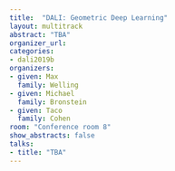 ```yaml
---
title:  "DALI: Geometric Deep Learning"
layout: multitrack
abstract: "TBA"
organizer_url:
categories:
- dali2019b
organizers:
- given: Max
  family: Welling
- given: Michael
  family: Bronstein
- given: Taco
  family: Cohen
room: "Conference room 8"
show_abstracts: false
talks:
- title: "TBA"
---
```

